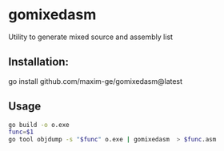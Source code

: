 # gomixedasm
Utility to generate mixed source and assembly list

## Installation:

go install github.com/maxim-ge/gomixedasm@latest

## Usage

```sh
go build -o o.exe
func=$1
go tool objdump -s "$func" o.exe | gomixedasm  > $func.asm
```
